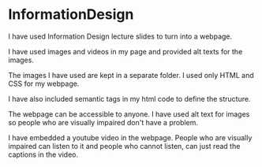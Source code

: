 # InformationDesign
<p>I have used Information Design lecture slides to turn into a webpage.</p>
<p>I have used images and videos in my page and provided alt texts for the images. </p>
<p> The images I have used are kept in a separate folder. I used only HTML and CSS for my webpage. </p>
<p> I have also included semantic tags in my html code to  define the structure. </p>
<p> The webpage can be accessible to anyone. I have used alt text for images so people who are visually impaired don't have a problem.</p>
<p> I have embedded a youtube video in the webpage. People who are visually impaired can listen to it and people who cannot listen, can just read the captions in the video.  </p>
